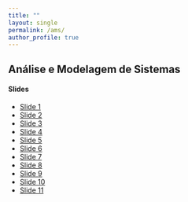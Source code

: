 ```yaml
---
title: ""
layout: single
permalink: /ams/
author_profile: true
---
```

<link rel="stylesheet" href="{{ '/assets/css/custom.css' | relative_url }}">


## Análise e Modelagem de Sistemas

#### Slides
 - <span class="education-title">[Slide 1](https://drive.google.com/file/d/1OBe12i1-ksyu6vYoCtiI0_6ZL9jGX0o6/view?usp=drive_link)</span>
 - <span class="education-title">[Slide 2](https://drive.google.com/file/d/12oPA6u37wsIBTe9pfGBlcs3bb12rfc1P/view?usp=drive_link)</span>
 - <span class="education-title">[Slide 3](https://drive.google.com/file/d/1WiBHLij4gTWmtt-afR180RHDgWq5ZTqH/view?usp=drive_link)</span>
 - <span class="education-title">[Slide 4](https://drive.google.com/file/d/123GfkLJ2fEIFnz9ewtosJcnLyuzjwmvy/view?usp=drive_link)</span>
 - <span class="education-title">[Slide 5](https://drive.google.com/file/d/1XEcyvvOHJFOLMu0-4toGLvXqOiN_FdXN/view?usp=drive_link)</span>
 - <span class="education-title">[Slide 6](https://drive.google.com/file/d/1gWCi0cx1-Gaw-jpTKVCWWqXdXYopKBkp/view?usp=drive_link)</span>
 - <span class="education-title">[Slide 7](https://drive.google.com/file/d/1MmfvteqfjfvcqlTtCHdlRyKn8gUIvbNX/view?usp=drive_link)</span>
 - <span class="education-title">[Slide 8](https://drive.google.com/file/d/1rIKa9voDNY5-4Od7gZABI9bAoadHW111/view?usp=drive_link)</span>
 - <span class="education-title">[Slide 9](https://drive.google.com/file/d/14C2T6LTzx87t76oaMgsRP_lICI4mLWVb/view?usp=drive_link)</span>
 - <span class="education-title">[Slide 10](https://drive.google.com/file/d/1BaaEu_4pkRHMfRh0Lyvud6-eCq5b7JCd/view?usp=drive_link)</span>
 - <span class="education-title">[Slide 11](https://drive.google.com/file/d/1HbS18RCcc0iap2WvEES9rqqcMKNfXBIh/view?usp=drive_link)</span> 
 
